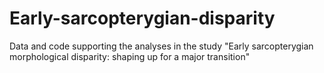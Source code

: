 # Early-sarcopterygian-disparity
Data and code supporting the analyses in the study "Early sarcopterygian morphological disparity: shaping up for a major transition"
